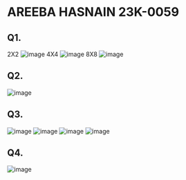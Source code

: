 # AREEBA HASNAIN 23K-0059
## Q1.
2X2
![image](https://github.com/areebahasnain/PfFall23/assets/142868074/ba20c02e-da1a-4600-bd9a-c1c23d2d08f3)
4X4
![image](https://github.com/areebahasnain/PfFall23/assets/142868074/631358d6-f35b-4b73-9d8d-9a579eaf2f25)
8X8
![image](https://github.com/areebahasnain/PfFall23/assets/142868074/04bb907a-4304-4ed8-8b42-6830735f2e66)
## Q2. 
![image](https://github.com/areebahasnain/PfFall23/assets/142868074/2b851d7d-b1ab-485e-8e3e-e62727fccf78)
## Q3. 
![image](https://github.com/areebahasnain/PfFall23/assets/142868074/f144846f-7bf3-446f-b7be-15e51dc260a8)
![image](https://github.com/areebahasnain/PfFall23/assets/142868074/a31d0506-add6-4888-8a87-e1b159677495)
![image](https://github.com/areebahasnain/PfFall23/assets/142868074/cf9422e0-327e-4627-af83-12a3a2f1b1c6)
![image](https://github.com/areebahasnain/PfFall23/assets/142868074/97f46172-b78d-4670-9599-256cf33cc9ef)
## Q4.
![image](https://github.com/areebahasnain/PfFall23/assets/142868074/c0555507-5ec4-4348-9ddd-c727beb93075)

